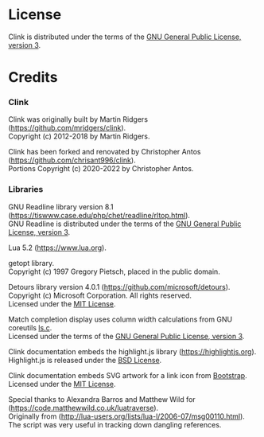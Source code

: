 # License

Clink is distributed under the terms of the [GNU General Public License, version 3](http://www.gnu.org/licenses/gpl.html).

# Credits

<h3>Clink</h3>

Clink was originally built by Martin Ridgers (https://github.com/mridgers/clink).<br/>
Copyright (c) 2012-2018 by Martin Ridgers.

Clink has been forked and renovated by Christopher Antos (https://github.com/chrisant996/clink).<br/>
Portions Copyright (c) 2020-2022 by Christopher Antos.

<h3>Libraries</h3>

GNU Readline library version 8.1 (https://tiswww.case.edu/php/chet/readline/rltop.html).<br/>
GNU Readline is distributed under the terms of the [GNU General Public License, version 3](http://www.gnu.org/licenses/gpl.html).

Lua 5.2 (https://www.lua.org).

getopt library.<br/>
Copyright (c) 1997 Gregory Pietsch, placed in the public domain.

Detours library version 4.0.1 (https://github.com/microsoft/detours).<br/>
Copyright (c) Microsoft Corporation. All rights reserved.<br/>
Licensed under the [MIT License](https://github.com/microsoft/Detours/blob/e5400b4ec59478cb0f435cf3b1338226bcbe28f6/LICENSE.txt).

Match completion display uses column width calculations from GNU coreutils [ls.c](https://github.com/coreutils/coreutils/blob/master/src/ls.c).<br/>
Licensed under the terms of the [GNU General Public License, version 3](http://www.gnu.org/licenses/gpl.html).

Clink documentation embeds the highlight.js library (https://highlightjs.org).<br/>
Highlight.js is released under the [BSD License](https://github.com/highlightjs/highlight.js/blob/master/LICENSE).

Clink documentation embeds SVG artwork for a link icon from [Bootstrap](https://github.com/twbs/icons).<br/>
Licensed under the [MIT License](https://github.com/twbs/icons/blob/main/LICENSE.md).

Special thanks to Alexandra Barros and Matthew Wild for (https://code.matthewwild.co.uk/luatraverse).<br/>
Originally from (http://lua-users.org/lists/lua-l/2006-07/msg00110.html).<br/>
The script was very useful in tracking down dangling references.
